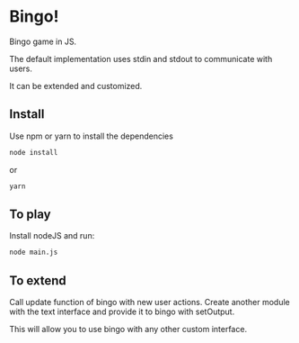 # Bingo!

Bingo game in JS.

The default implementation uses stdin and stdout to communicate with users.

It can be extended and customized.

## Install

Use npm or yarn to install the dependencies

```bash
node install
```

or

```bash
yarn
```

## To play

Install nodeJS and run:

```bash
node main.js
```

## To extend

Call update function of bingo with new user actions.
Create another module with the text interface and provide it to bingo with setOutput.

This will allow you to use bingo with any other custom interface.
